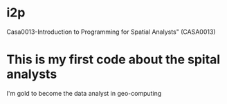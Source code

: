 # i2p
Casa0013-Introduction to Programming for Spatial Analysts" (CASA0013)
# This is my first code about the spital analysts
I'm gold to become the data analyst in geo-computing
